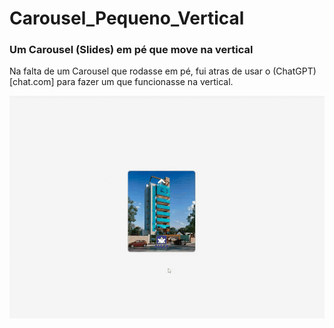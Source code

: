 # Carousel_Pequeno_Vertical

### Um Carousel (Slides) em pé que move na vertical

Na falta de um Carousel que rodasse em pé, fui atras de usar o (ChatGPT)[chat.com] para fazer um que funcionasse na vertical.

![alt text](Carousel-1.gif)

